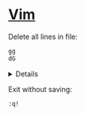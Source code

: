 # [Vim](https://www.vim.org)

Delete all lines in file:

```txt
gg
dG
```

<details><summary>Details</summary>
<code>gg</code> moves the cursor to first line of the file.

<code>dG</code> deletes from current line to end of the file.
</details>

Exit without saving:

```txt
:q!
```
